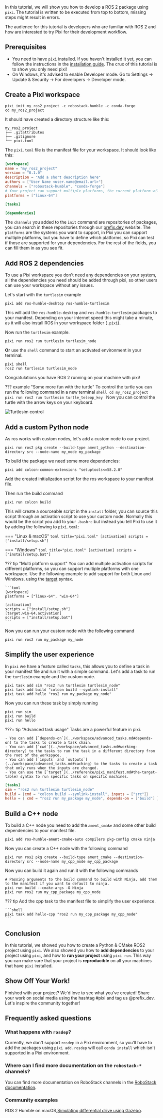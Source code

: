 In this tutorial, we will show you how to develop a ROS 2 package using `pixi`.
The tutorial is written to be executed from top to bottom, missing steps might result in errors.

The audience for this tutorial is developers who are familiar with ROS 2 and how are interested to try Pixi for their development workflow.

## Prerequisites

- You need to have `pixi` installed. If you haven't installed it yet, you can follow the instructions in the [installation guide](../index.md).
  The crux of this tutorial is to show you only need pixi!
- On Windows, it's advised to enable Developer mode. Go to Settings -> Update & Security -> For developers -> Developer mode.


## Create a Pixi workspace

```shell
pixi init my_ros2_project -c robostack-humble -c conda-forge
cd my_ros2_project
```

It should have created a directory structure like this:

```shell
my_ros2_project
├── .gitattributes
├── .gitignore
└── pixi.toml
```

The `pixi.toml` file is the manifest file for your workspace. It should look like this:

```toml title="pixi.toml"
[workspace]
name = "my_ros2_project"
version = "0.1.0"
description = "Add a short description here"
authors = ["User Name <user.name@email.url>"]
channels = ["robostack-humble", "conda-forge"]
# Your project can support multiple platforms, the current platform will be automatically added.
platforms = ["linux-64"]

[tasks]

[dependencies]
```

The `channels` you added to the `init` command are repositories of packages, you can search in these repositories through our [prefix.dev](https://prefix.dev/channels) website.
The `platforms` are the systems you want to support, in Pixi you can support multiple platforms, but you have to define which platforms, so Pixi can test if those are supported for your dependencies.
For the rest of the fields, you can fill them in as you see fit.

## Add ROS 2 dependencies

To use a Pixi workspace you don't need any dependencies on your system, all the dependencies you need should be added through pixi, so other users can use your workspace without any issues.

Let's start with the `turtlesim` example

```shell
pixi add ros-humble-desktop ros-humble-turtlesim
```

This will add the `ros-humble-desktop` and `ros-humble-turtlesim` packages to your manifest.
Depending on your internet speed this might take a minute, as it will also install ROS in your workspace folder (`.pixi`).

Now run the `turtlesim` example.

```shell
pixi run ros2 run turtlesim turtlesim_node
```

**Or** use the `shell` command to start an activated environment in your terminal.

```shell
pixi shell
ros2 run turtlesim turtlesim_node
```

Congratulations you have ROS 2 running on your machine with pixi!

??? example "Some more fun with the turtle"
    To control the turtle you can run the following command in a new terminal
    ```shell
    cd my_ros2_project
    pixi run ros2 run turtlesim turtle_teleop_key
    ```
    Now you can control the turtle with the arrow keys on your keyboard.

![Turtlesim control](https://github.com/user-attachments/assets/9424c44b-b7c0-48f4-8e7d-501131e9e9e5)

## Add a custom Python node

As ros works with custom nodes, let's add a custom node to our project.

```shell
pixi run ros2 pkg create --build-type ament_python --destination-directory src --node-name my_node my_package
```

To build the package we need some more dependencies:

```shell
pixi add colcon-common-extensions "setuptools<=58.2.0"
```

Add the created initialization script for the ros workspace to your manifest file.

Then run the build command

```shell
pixi run colcon build
```

This will create a sourceable script in the `install` folder, you can source this script through an activation script to use your custom node.
Normally this would be the script you add to your `.bashrc` but instead you tell Pixi to use it by adding the following to `pixi.toml`:

=== "Linux & macOS"
    ```toml title="pixi.toml"
    [activation]
    scripts = ["install/setup.sh"]
    ```

=== "Windows"
    ```toml title="pixi.toml"
    [activation]
    scripts = ["install/setup.bat"]
    ```

??? tip "Multi platform support"
    You can add multiple activation scripts for different platforms, so you can support multiple platforms with one workspace.
    Use the following example to add support for both Linux and Windows, using the [target](../workspace/multi_platform_configuration.md#activation) syntax.

    ```toml
    [workspace]
    platforms = ["linux-64", "win-64"]

    [activation]
    scripts = ["install/setup.sh"]
    [target.win-64.activation]
    scripts = ["install/setup.bat"]
    ```

Now you can run your custom node with the following command

```shell
pixi run ros2 run my_package my_node
```

## Simplify the user experience

In `pixi` we have a feature called `tasks`, this allows you to define a task in your manifest file and run it with a simple command.
Let's add a task to run the `turtlesim` example and the custom node.

```shell
pixi task add sim "ros2 run turtlesim turtlesim_node"
pixi task add build "colcon build --symlink-install"
pixi task add hello "ros2 run my_package my_node"
```

Now you can run these task by simply running

```shell
pixi run sim
pixi run build
pixi run hello
```

???+ tip "Advanced task usage"
    Tasks are a powerful feature in pixi.

    - You can add [`depends-on`](../workspace/advanced_tasks.md#depends-on) to the tasks to create a task chain.
    - You can add [`cwd`](../workspace/advanced_tasks.md#working-directory) to the tasks to run the task in a different directory from the root of the workspace.
    - You can add [`inputs` and `outputs`](../workspace/advanced_tasks.md#caching) to the tasks to create a task that only runs when the inputs are changed.
    - You can use the [`target`](../reference/pixi_manifest.md#the-target-table) syntax to run specific tasks on specific machines.

```toml
[tasks]
sim = "ros2 run turtlesim turtlesim_node"
build = {cmd = "colcon build --symlink-install", inputs = ["src"]}
hello = { cmd = "ros2 run my_package my_node", depends-on = ["build"] }
```

## Build a C++ node

To build a C++ node you need to add the `ament_cmake` and some other build dependencies to your manifest file.

```shell
pixi add ros-humble-ament-cmake-auto compilers pkg-config cmake ninja
```

Now you can create a C++ node with the following command

```shell
pixi run ros2 pkg create --build-type ament_cmake --destination-directory src --node-name my_cpp_node my_cpp_package
```

Now you can build it again and run it with the following commands

```shell
# Passing arguments to the build command to build with Ninja, add them to the manifest if you want to default to ninja.
pixi run build --cmake-args -G Ninja
pixi run ros2 run my_cpp_package my_cpp_node
```

??? tip
    Add the cpp task to the manifest file to simplify the user experience.

    ```shell
    pixi task add hello-cpp "ros2 run my_cpp_package my_cpp_node"
    ```

## Conclusion

In this tutorial, we showed you how to create a Python & CMake ROS2 project using `pixi`.
We also showed you how to **add dependencies** to your project using `pixi`, and how to **run your project** using `pixi run`.
This way you can make sure that your project is **reproducible** on all your machines that have `pixi` installed.

## Show Off Your Work!

Finished with your project?
We'd love to see what you've created!
Share your work on social media using the hashtag #pixi and tag us @prefix_dev.
Let's inspire the community together!

## Frequently asked questions

### What happens with `rosdep`?

Currently, we don't support `rosdep` in a Pixi environment, so you'll have to add the packages using `pixi add`.
`rosdep` will call `conda install` which isn't supported in a Pixi environment.

### Where can I find more documentation on the `robostack-*` channels?

You can find more documentation on RoboStack channels in the [RoboStack documentation](https://robostack.github.io/).

### Community examples

ROS 2 Humble on macOS,[Simulating differential drive using Gazebo](https://medium.com/@davisogunsina/ros-2-macos-support-installing-and-running-ros-2-on-macos-79039d1d3655).
